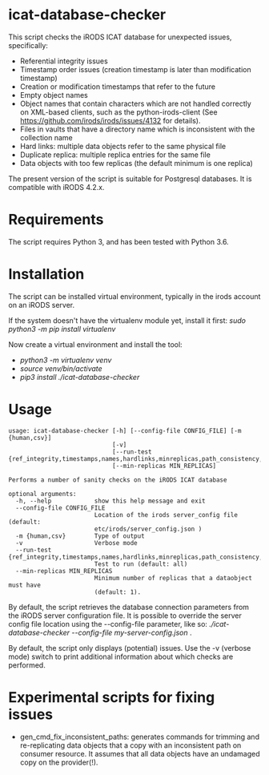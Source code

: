 # icat-database-checker

This script checks the iRODS ICAT database for unexpected issues, specifically:
- Referential integrity issues
- Timestamp order issues (creation timestamp is later than modification timestamp)
- Creation or modification timestamps that refer to the future
- Empty object names
- Object names that contain characters which are not handled correctly on XML-based clients,
  such as the python-irods-client (See https://github.com/irods/irods/issues/4132 for details).
- Files in vaults that have a directory name which is inconsistent with the collection name
- Hard links: multiple data objects refer to the same physical file
- Duplicate replica: multiple replica entries for the same file
- Data objects with too few replicas (the default minimum is one replica)

The present version of the script is suitable for Postgresql databases. It is compatible with iRODS 4.2.x.

# Requirements

The script requires Python 3, and has been tested with Python 3.6.

# Installation

The script can be installed virtual environment, typically in the irods account on an iRODS server.

If the system doesn't have the virtualenv module yet, install it first: _sudo python3 -m pip install virtualenv_

Now create a virtual environment and install the tool:
- _python3 -m virtualenv venv_
- _source venv/bin/activate_
- _pip3 install ./icat-database-checker_

# Usage

```
usage: icat-database-checker [-h] [--config-file CONFIG_FILE] [-m {human,csv}]
                             [-v]
                             [--run-test {ref_integrity,timestamps,names,hardlinks,minreplicas,path_consistency,all}]
                             [--min-replicas MIN_REPLICAS]

Performs a number of sanity checks on the iRODS ICAT database

optional arguments:
  -h, --help            show this help message and exit
  --config-file CONFIG_FILE
                        Location of the irods server_config file (default:
                        etc/irods/server_config.json )
  -m {human,csv}        Type of output
  -v                    Verbose mode
  --run-test {ref_integrity,timestamps,names,hardlinks,minreplicas,path_consistency,all}
                        Test to run (default: all)
  --min-replicas MIN_REPLICAS
                        Minimum number of replicas that a dataobject must have
                        (default: 1).

```

By default, the script retrieves the database connection parameters from the iRODS server configuration file.
It is possible to override the server config file location using the --config-file parameter, like so:
_./icat-database-checker --config-file my-server-config.json_ . 

By default, the script only displays (potential) issues.  Use the -v (verbose mode) switch to print additional
information about which checks are performed.

# Experimental scripts for fixing issues


* gen\_cmd\_fix\_inconsistent\_paths: generates commands for trimming and re-replicating data objects that
  a copy with an inconsistent path on consumer resource. It assumes that all data objects have an undamaged copy on
  the provider(!).
